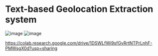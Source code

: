 # Text-based Geolocation Extraction system
![image](https://github.com/Pratham-1604/d2k-NLP/assets/97680850/be44b08f-54e5-4d14-acd8-4b6941da2e86)
![image](https://github.com/Pratham-1604/d2k-NLP/assets/97680850/1a17c89a-f0e7-4542-9745-03722ce995f8)

https://colab.research.google.com/drive/1DSWLfWi9sfGyRrtNTPrLnhF-PMWsgX0d?usp=sharing
